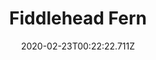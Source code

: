 ---
templateKey: blog-post
featuredpost: false
date: 2020-02-23T00:22:22.711Z
title: Fiddlehead Fern
description: The young shoots are an edible specialty.
type: vegetable
sellPrice: 90
energy: 25
health: 11
featuredimage: /img/Fiddlehead_Fern.png
tags:
  - Summer
  - forageable
  - Fiddlehead Risotto
  - Chefs Bundle
  - Pickles
  - Juice
  - pickles
  - Secret Woods
  - edible
---